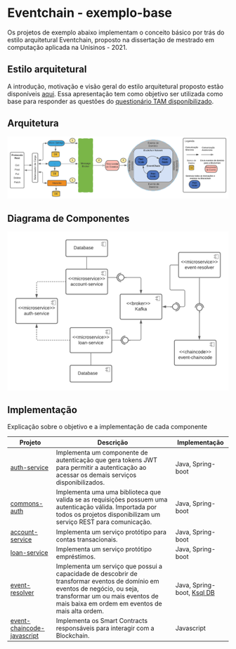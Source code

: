 # Eventchain - exemplo-base
Os projetos de exemplo abaixo implementam o conceito básico por trás do estilo arquitetural Eventchain, proposto na dissertação de mestrado em computação aplicada na Unisinos - 2021.

## Estilo arquitetural
A introdução, motivação e visão geral do estilo arquitetural proposto estão disponíveis [aqui](/documentation/eventchain_tam_presentation_v2.pdf). 
Essa apresentação tem como objetivo ser utilizada como base para responder as questões do [questionário TAM disponíbilizado](https://forms.gle/odmfbcDCWsFKQRe26).

## Arquitetura
![alt text](documentation/architectural_style_proposed_v2_horizontal.png)

## Diagrama de Componentes
![alt text](documentation/diagrama_de_componentes.png)

## Implementação
Explicação sobre o objetivo e a implementação de cada componente 

|  **Projeto** | **Descrição** | **Implementação** |
| -----------|------------------------------|----------|
| [auth-service](auth-service) | Implementa um componente de autenticação que gera tokens JWT para permitir a autenticação ao acessar os demais serviços disponibilizados.| Java, Spring-boot |
| [commons-auth](commons-auth) | Implementa uma uma biblioteca que valida se as requisições possuem uma autenticação válida. Importada por todos os projetos disponibilizam um serviço REST para comunicação.| Java, Spring-boot |
| [account-service](account-service) | Implementa um serviço protótipo para contas transacionais. | Java, Spring-boot  |
| [loan-service](loan-service) | Implementa um serviço protótipo empréstimos. | Java, Spring-boot  |
| [event-resolver](event-resolver) | Implementa um serviço que possui a capacidade de descobrir de transformar eventos de domínio em eventos de negócio, ou seja, transformar um ou mais eventos de mais baixa em ordem em eventos de mais alta ordem. | Java, Spring-boot, [Ksql DB](https://ksqldb.io/)| 
| [event-chaincode-javascript](event-chaincode-javascript) | Implementa os Smart Contracts responsáveis para interagir com a Blockchain. | Javascript | 
